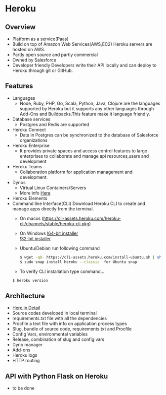 # Heroku

## Overview

 * Platform as a service(Paas)
 * Build on top of Amazon Web Services(AWS,EC2)
   Heroku servers are hosted on AWS. 
 * Partly open source and partly commercial
 * Owned by Salesforce 
 * Developer friendly 
   Developers write their API locally and can deploy to Heroku through git or GitHub. 

## Features

 * Languages 
   - Node, Ruby, PHP, Go, Scala, Python, Java, Clojure are the languages supported by Heroku 
    but it supports any other languages through Add-Ons and Buildpacks.This feature make it language friendly.
 * Database services
   - Postgres and Redis are supported
 * Heroku Connect
   - Data in Postgres can be synchronized to the database of Salesforce organizations
 * Heroku Enterprise
   - It provides private spaces and access control features to large enterprises to collaborate and manage api resources,users and      development
 * Heroku Teams
   - Collaboration platform for application management and development.
 * Dynos
   - Virtual Linux Containers/Servers
   - More info [Here](https://github.com/cloudmesh-community/hid-sp18-415/blob/master/paper/content.tex/)
 * Heroku Elements
 * Command line Interface(CLI)
   Download Heroku CLI to create and manage apps directly from the terminal.
   - On macos (https://cli-assets.heroku.com/heroku-cli/channels/stable/heroku-cli.pkg)
   - On Windows 
      [!64-bit installer](https://cli-assets.heroku.com/heroku-cli/channels/stable/heroku-cli-x64.exe/)      
      [!32-bit installer](https://cli-assets.heroku.com/heroku-cli/channels/stable/heroku-cli-x86.exe/)
      
   - Ubuntu/Debian run following command
     ```sh
     $ wget -qO- https://cli-assets.heroku.com/install-ubuntu.sh | sh 
     $ sudo snap install heroku --classic  for Ubuntu snap
     
     ```
   - To verify CLI installation type command...
   ```sh
   $ heroku version
   ```

## Architecture
 
 * [Here in Detail](https://github.com/cloudmesh-community/hid-sp18-415/blob/master/paper/content.tex/)
 * Source codes developed in local terminal 
 * requirements.txt file with all the dependencies
 * Procfile a text file with info on application process types
 * Slug, bundle of source code, requirements.txt and Procfile 
 * Config Vars, environmental variables
 * Release, combination of slug and config vars
 * Dyno manager
 * Add-ons
 * Heroku logs
 * HTTP routing 

## API with Python Flask on Heroku

 * to be done
 


